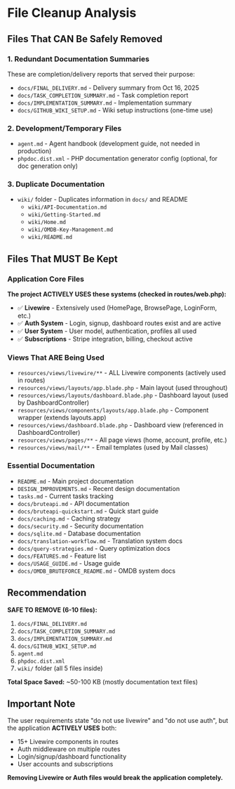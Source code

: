 # File Cleanup Analysis

## Files That CAN Be Safely Removed

### 1. Redundant Documentation Summaries
These are completion/delivery reports that served their purpose:
- `docs/FINAL_DELIVERY.md` - Delivery summary from Oct 16, 2025
- `docs/TASK_COMPLETION_SUMMARY.md` - Task completion report
- `docs/IMPLEMENTATION_SUMMARY.md` - Implementation summary
- `docs/GITHUB_WIKI_SETUP.md` - Wiki setup instructions (one-time use)

### 2. Development/Temporary Files
- `agent.md` - Agent handbook (development guide, not needed in production)
- `phpdoc.dist.xml` - PHP documentation generator config (optional, for doc generation only)

### 3. Duplicate Documentation
- `wiki/` folder - Duplicates information in `docs/` and README
  - `wiki/API-Documentation.md`
  - `wiki/Getting-Started.md`
  - `wiki/Home.md`
  - `wiki/OMDB-Key-Management.md`
  - `wiki/README.md`

## Files That MUST Be Kept

### Application Core Files
**The project ACTIVELY USES these systems (checked in routes/web.php):**
- ✅ **Livewire** - Extensively used (HomePage, BrowsePage, LoginForm, etc.)
- ✅ **Auth System** - Login, signup, dashboard routes exist and are active
- ✅ **User System** - User model, authentication, profiles all used
- ✅ **Subscriptions** - Stripe integration, billing, checkout active

### Views That ARE Being Used
- `resources/views/livewire/**` - ALL Livewire components (actively used in routes)
- `resources/views/layouts/app.blade.php` - Main layout (used throughout)
- `resources/views/layouts/dashboard.blade.php` - Dashboard layout (used by DashboardController)
- `resources/views/components/layouts/app.blade.php` - Component wrapper (extends layouts.app)
- `resources/views/dashboard.blade.php` - Dashboard view (referenced in DashboardController)
- `resources/views/pages/**` - All page views (home, account, profile, etc.)
- `resources/views/mail/**` - Email templates (used by Mail classes)

### Essential Documentation
- `README.md` - Main project documentation
- `DESIGN_IMPROVEMENTS.md` - Recent design documentation
- `tasks.md` - Current tasks tracking
- `docs/bruteapi.md` - API documentation
- `docs/bruteapi-quickstart.md` - Quick start guide
- `docs/caching.md` - Caching strategy
- `docs/security.md` - Security documentation
- `docs/sqlite.md` - Database documentation
- `docs/translation-workflow.md` - Translation system docs
- `docs/query-strategies.md` - Query optimization docs
- `docs/FEATURES.md` - Feature list
- `docs/USAGE_GUIDE.md` - Usage guide
- `docs/OMDB_BRUTEFORCE_README.md` - OMDB system docs

## Recommendation

**SAFE TO REMOVE (6-10 files):**
1. `docs/FINAL_DELIVERY.md`
2. `docs/TASK_COMPLETION_SUMMARY.md`
3. `docs/IMPLEMENTATION_SUMMARY.md`
4. `docs/GITHUB_WIKI_SETUP.md`
5. `agent.md`
6. `phpdoc.dist.xml`
7. `wiki/` folder (all 5 files inside)

**Total Space Saved:** ~50-100 KB (mostly documentation text files)

## Important Note

The user requirements state "do not use livewire" and "do not use auth", but the application **ACTIVELY USES** both:
- 15+ Livewire components in routes
- Auth middleware on multiple routes
- Login/signup/dashboard functionality
- User accounts and subscriptions

**Removing Livewire or Auth files would break the application completely.**


